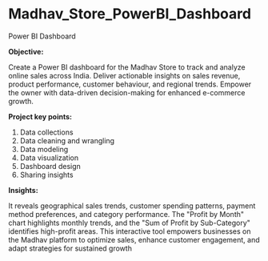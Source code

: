 # Madhav_Store_PowerBI_Dashboard
Power BI Dashboard

**Objective:**

Create a Power BI dashboard for the Madhav Store to track and analyze online sales across India. Deliver actionable insights on sales revenue, product performance, customer behaviour, and regional trends. Empower the owner with data-driven decision-making for enhanced e-commerce growth.

**Project key points:**

1. Data collections 
2. Data cleaning and wrangling
3. Data modeling
4. Data visualization
5. Dashboard design
6. Sharing insights

**Insights:**

It reveals geographical sales trends, customer spending patterns, payment method preferences, and category performance. The "Profit by Month" chart highlights monthly trends, and the "Sum of Profit by Sub-Category" identifies high-profit areas. This interactive tool empowers businesses on the Madhav platform to optimize sales, enhance customer engagement, and adapt strategies for sustained growth
